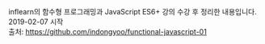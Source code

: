 inflearn의 함수형 프로그래밍과 JavaScript ES6+ 강의 수강 후 정리한 내용입니다.<br/>
2019-02-07 시작<br/>
출처: https://github.com/indongyoo/functional-javascript-01